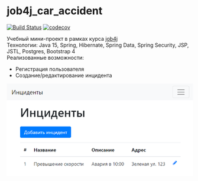 # job4j_car_accident

[![Build Status](https://app.travis-ci.com/dheaven92/job4j_car_accident.svg?branch=master)](https://app.travis-ci.com/dheaven92/job4j_car_accident)
[![codecov](https://codecov.io/gh/dheaven92/job4j_car_accident/branch/master/graph/badge.svg?token=5CRMP6U162)](https://codecov.io/gh/dheaven92/job4j_car_accident)

Учебный мини-проект в рамках курса [job4j](https://job4j.ru/)  
Технологии: Java 15, Spring, Hibernate, Spring Data, Spring Security, JSP, JSTL, Postgres, Bootstrap 4   
Реализованные возможности:
- Регистрация пользователя
- Создание/редактирование инцидента

![ScreenShot](images/screen1.png)